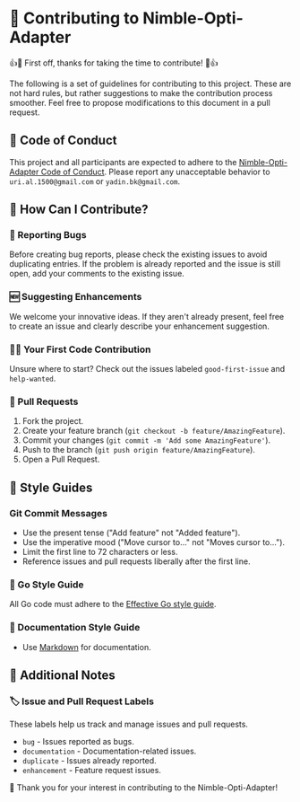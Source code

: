 # 🚀 Contributing to Nimble-Opti-Adapter

👍🎉 First off, thanks for taking the time to contribute! 🎉👍

The following is a set of guidelines for contributing to this project. These are not hard rules, but rather suggestions to make the contribution process smoother. Feel free to propose modifications to this document in a pull request.

## 📜 Code of Conduct

This project and all participants are expected to adhere to the [Nimble-Opti-Adapter Code of Conduct](CODE_OF_CONDUCT.md). Please report any unacceptable behavior to `uri.al.1500@gmail.com` or `yadin.bk@gmail.com`.

## 🤔 How Can I Contribute?

### 🐞 Reporting Bugs

Before creating bug reports, please check the existing issues to avoid duplicating entries. If the problem is already reported and the issue is still open, add your comments to the existing issue.

### 🆕 Suggesting Enhancements

We welcome your innovative ideas. If they aren't already present, feel free to create an issue and clearly describe your enhancement suggestion.

### 👩‍💻 Your First Code Contribution

Unsure where to start? Check out the issues labeled `good-first-issue` and `help-wanted`.

### 🔄 Pull Requests

1. Fork the project.
2. Create your feature branch (`git checkout -b feature/AmazingFeature`).
3. Commit your changes (`git commit -m 'Add some AmazingFeature'`).
4. Push to the branch (`git push origin feature/AmazingFeature`).
5. Open a Pull Request.

## 📏 Style Guides

### Git Commit Messages

* Use the present tense ("Add feature" not "Added feature").
* Use the imperative mood ("Move cursor to..." not "Moves cursor to...").
* Limit the first line to 72 characters or less.
* Reference issues and pull requests liberally after the first line.

### 🐹 Go Style Guide

All Go code must adhere to the [Effective Go style guide](https://golang.org/doc/effective_go.html).

### 📖 Documentation Style Guide

* Use [Markdown](https://daringfireball.net/projects/markdown) for documentation.

## 📌 Additional Notes

### 🏷️ Issue and Pull Request Labels

These labels help us track and manage issues and pull requests.

* `bug` - Issues reported as bugs.
* `documentation` - Documentation-related issues.
* `duplicate` - Issues already reported.
* `enhancement` - Feature request issues.

🙏 Thank you for your interest in contributing to the Nimble-Opti-Adapter!
